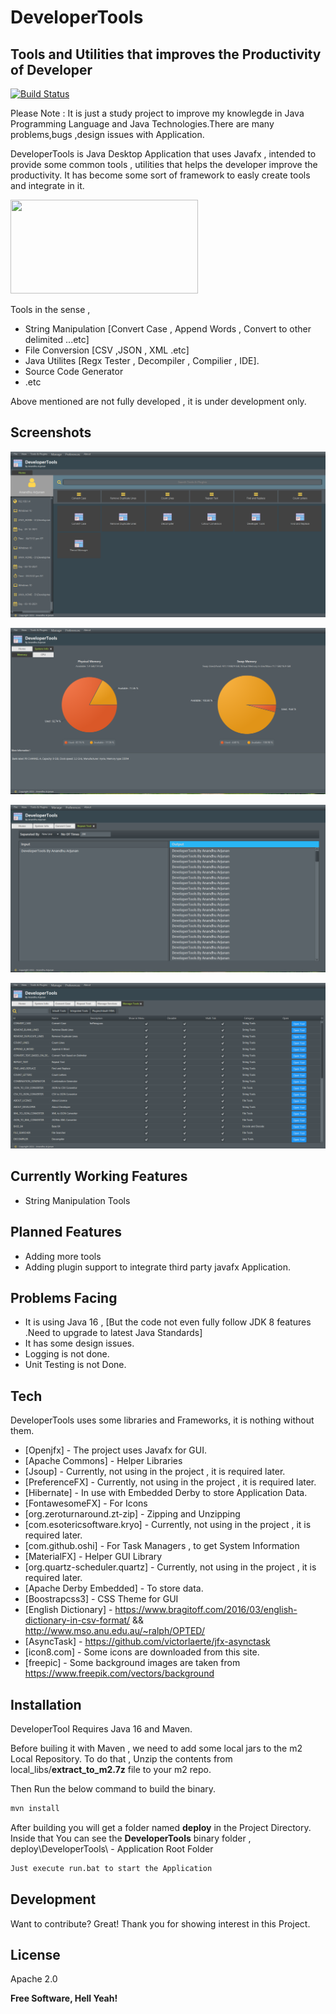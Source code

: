 # DeveloperTools
## Tools and Utilities that improves the Productivity of Developer


[![Build Status](https://travis-ci.org/joemccann/dillinger.svg?branch=master)](https://travis-ci.org/joemccann/dillinger)

Please Note : It is just a study project to improve my knowlegde in Java Programming Language and Java Technologies.There are many problems,bugs ,design issues with Application.

DeveloperTools is Java Desktop Application that uses Javafx , intended to provide some common tools , utilities that helps the developer improve the productivity.
It has become some sort of framework to easly create tools and integrate in it.

<img src="https://upload.wikimedia.org/wikipedia/en/c/cc/JavaFX_Logo.png" style="height: 150px; width:300px;"/>

Tools in the sense , 
- String Manipulation [Convert Case , Append Words , Convert to other delimited ...etc]  
- File Conversion [CSV ,JSON , XML .etc]
- Java Utilites [Regx Tester , Decompiler , Compilier , IDE].
- Source Code Generator
- .etc

Above mentioned are not fully developed , it is under development only.


## Screenshots

![Alt text](screenshots/home.PNG?raw=true "Main Page")

![Alt text](screenshots/tools1.PNG?raw=true "Tools Page")

![Alt text](screenshots/tools2.PNG?raw=true "Tools Page")

![Alt text](screenshots/tools3.PNG?raw=true "Tools Page")


## Currently Working Features
- String Manipulation Tools


## Planned Features

- Adding more tools
- Adding plugin support to integrate third party javafx Application.

## Problems Facing

- It is using Java 16 , [But the code not even fully follow JDK 8 features .Need to upgrade to latest Java Standards]
- It has some design issues.
- Logging is not done.
- Unit Testing is not Done.


## Tech

DeveloperTools uses some libraries and Frameworks, it is nothing without them.

- [Openjfx] - The project uses Javafx for GUI.
- [Apache Commons] - Helper Libraries
- [Jsoup] - Currently, not using in the project , it is required later.
- [PreferenceFX] - Currently, not using in the project , it is required later.
- [Hibernate] - In use with Embedded Derby to store Application Data.
- [FontawesomeFX] - For Icons
- [org.zeroturnaround.zt-zip] - Zipping and Unzipping
- [com.esotericsoftware.kryo] - Currently, not using in the project , it is required later.
- [com.github.oshi] - For Task Managers , to get System Information
- [MaterialFX] - Helper GUI Library 
- [org.quartz-scheduler.quartz] - Currently, not using in the project , it is required later.
- [Apache Derby Embedded] - To store data.
- [Boostrapcss3] - CSS Theme for GUI
- [English Dictionary] - https://www.bragitoff.com/2016/03/english-dictionary-in-csv-format/ && http://www.mso.anu.edu.au/~ralph/OPTED/
- [AsyncTask] - https://github.com/victorlaerte/jfx-asynctask
- [icon8.com] - Some icons are downloaded from this site.
- [freepic] - Some background images are taken from https://www.freepik.com/vectors/background
      


## Installation

DeveloperTool Requires Java 16 and Maven.

Before builing it with Maven , we need to add some local jars to the m2 Local Repository.
To do that , Unzip the contents from local_libs/**extract_to_m2.7z** file to your m2 repo.

Then Run the below command to build the binary.
```sh
mvn install
```

After building you will get a folder named **deploy** in the Project Directory.
Inside that You can see the **DeveloperTools** binary folder , 
deploy\DeveloperTools\ - Application Root Folder

```sh
Just execute run.bat to start the Application
```



## Development

Want to contribute? Great! Thank you for showing interest in this Project.


## License

Apache 2.0

**Free Software, Hell Yeah!**
